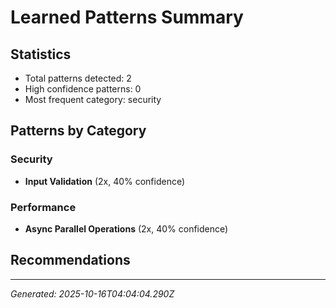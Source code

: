# Learned Patterns Summary

## Statistics
- Total patterns detected: 2
- High confidence patterns: 0
- Most frequent category: security

## Patterns by Category


### Security
- **Input Validation** (2x, 40% confidence)


### Performance
- **Async Parallel Operations** (2x, 40% confidence)


## Recommendations


---
*Generated: 2025-10-16T04:04:04.290Z*

